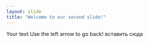 ```yaml
---
layout: slide
title: "Welcome to our second slide!"
---
```

Your text
Use the left arrow to go back!
вставить сюда
